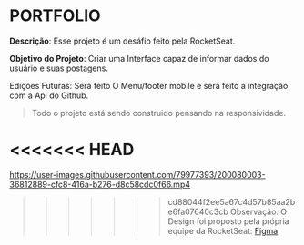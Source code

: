 # PORTFOLIO

**Descrição**: Esse projeto é um desáfio feito pela RocketSeat.

**Objetivo do Projeto**: Criar uma Interface capaz de informar dados do usuário e suas postagens.

Edições Futuras: Será feito O Menu/footer mobile e será feito a integração com a Api do Github.
> Todo o projeto está sendo construido pensando na responsividade. 

<<<<<<< HEAD
=======

https://user-images.githubusercontent.com/79977393/200080003-36812889-cfc8-416a-b276-d8c58cdc0f66.mp4


>>>>>>> cd88044f2ee5a67c4d57b85aa2be6fa07640c3cb
> Observação: O Design foi proposto pela própria equipe da RocketSeat:
[Figma](https://www.figma.com/file/hmw0EV15kou8ePwAbYmeBg/DD-%2F-Portfolio-(Copy)?node-id=3%3A2)
